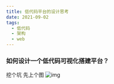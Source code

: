 ```yaml
---
title: 低代码平台的设计思考
date: 2021-09-02
tags:
  - 低代码
  - 架构
  - web
---
```

### 如何设计一个低代码可视化搭建平台？
挖个坑
先上个图
![img](http://assets.processon.com/chart_image/612460a70e3e743b327dd76a.png)